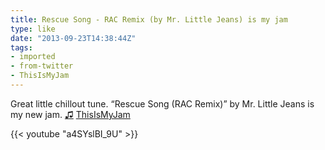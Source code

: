 ```yaml
---
title: Rescue Song - RAC Remix (by Mr. Little Jeans) is my jam
type: like
date: "2013-09-23T14:38:44Z"
tags:
- imported
- from-twitter
- ThisIsMyJam
---
```

Great little chillout tune. “Rescue Song (RAC Remix)” by Mr. Little Jeans is my new jam. [♫](https://t.thisismyjam.com/jphastings/_6sxhvi1) [ThisIsMyJam](/tags/thisismyjam)

{{< youtube "a4SYslBI_9U" >}}
